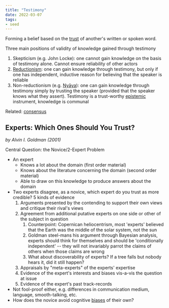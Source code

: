 ```yaml
---
title: "Testimony"
date: 2022-03-07
tags:
- seed
---
```


Forming a belief based on the [trust](thoughts/trust.md) of another's written or spoken word.

Three main positions of validity of knowledge gained through testimony
1. Skepticism (e.g. John Locke): one cannot gain knowledge on the basis of testimony alone. Cannot ensure reliability of other actors
2. [Reductionism](thoughts/Reductionism.md): one can gain knowledge through testimony, but only if one has independent, inductive reason for believing that the speaker is reliable
3. Non-reductionism (e.g. [Nyāya](thoughts/Nyāya.md)): one can gain knowledge through testimony simply by trusting the speaker (provided that the speaker knows what they assert). Testimony is a trust-worthy [epistemic](thoughts/epistemology.md) instrument, knowledge is communal

Related: [consensus](thoughts/consensus.md)

## Experts: Which Ones Should You Trust?
*by Alvin I. Goldman (2001)*

Central Question: the Novice/2-Expert Problem
- An expert
	- Knows a lot about the domain (first order material)
	- Knows about the literature concerning the domain (second order material)
	- Able to draw on this knowledge to produce answers about the domain
- Two experts disagree, as a novice, which expert do you trust as more credible? 5 kinds of evidence
	1. Arguments presented by the contending to support their own views and critique their rival's views
	2. Agreement from additional putative experts on one side or other of the subject in question
		1. Counterpoint: Copernican heliocentrism, most 'experts' believed that the Earth was the middle of the solar system, not the sun
		2. Goldman steel-mans his argument through Bayesian analysis, experts should think for themselves and should be 'conditionally independent' -- they will not invariably parrot the claims of others when those claims are wrong
		3. What about discoverability of experts? If a tree falls but nobody hears it, did it still happen?
	3. Appraisals by "meta-experts" of the experts' expertise
	4. Evidence of the expert's interests and biases vis-a-vis the question at issue
	5. Evidence of the expert's past track-records
- Not fool-proof either, e.g. differences in communication medium, language, smooth-talking, etc.
- How does the novice avoid cognitive [biases](thoughts/bias.md) of their own?